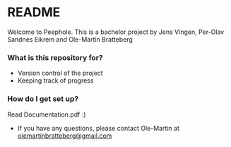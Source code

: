 # README #

Welcome to Peephole. This is a bachelor project by Jens Vingen, Per-Olav Sandnes Eikrem and Ole-Martin Bratteberg

### What is this repository for? ###

* Version control of the project
* Keeping track of progress

### How do I get set up? ###
Read Documentation.pdf :)

* If you have any questions, please contact Ole-Martin at olemartinbratteberg@gmail.com
